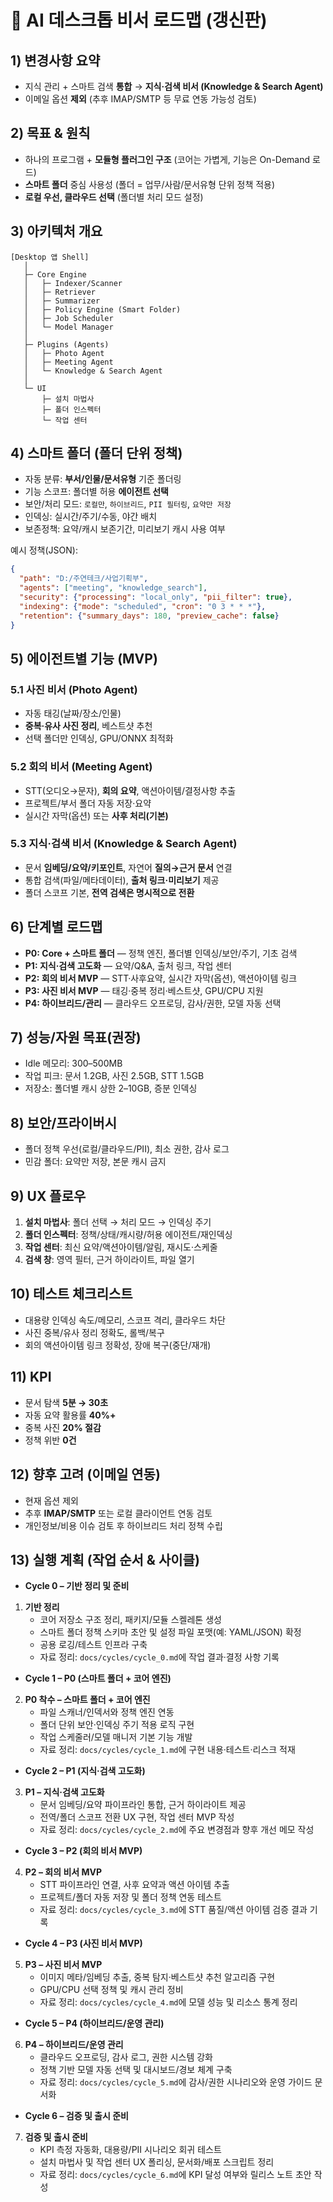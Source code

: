 # 🚀 AI 데스크톱 비서 로드맵 (갱신판)

## 1) 변경사항 요약
- 지식 관리 + 스마트 검색 **통합** → **지식·검색 비서 (Knowledge & Search Agent)**
- 이메일 옵션 **제외** (추후 IMAP/SMTP 등 무료 연동 가능성 검토)

## 2) 목표 & 원칙
- 하나의 프로그램 + **모듈형 플러그인 구조** (코어는 가볍게, 기능은 On-Demand 로드)
- **스마트 폴더** 중심 사용성 (폴더 = 업무/사람/문서유형 단위 정책 적용)
- **로컬 우선, 클라우드 선택** (폴더별 처리 모드 설정)

## 3) 아키텍처 개요
```
[Desktop 앱 Shell]
   │
   ├─ Core Engine
   │   ├─ Indexer/Scanner
   │   ├─ Retriever
   │   ├─ Summarizer
   │   ├─ Policy Engine (Smart Folder)
   │   ├─ Job Scheduler
   │   └─ Model Manager
   │
   ├─ Plugins (Agents)
   │   ├─ Photo Agent
   │   ├─ Meeting Agent
   │   └─ Knowledge & Search Agent
   │
   └─ UI
       ├─ 설치 마법사
       ├─ 폴더 인스펙터
       └─ 작업 센터
```

## 4) 스마트 폴더 (폴더 단위 정책)
- 자동 분류: **부서/인물/문서유형** 기준 폴더링
- 기능 스코프: 폴더별 허용 **에이전트 선택**
- 보안/처리 모드: `로컬만`, `하이브리드`, `PII 필터링`, `요약만 저장`
- 인덱싱: 실시간/주기/수동, 야간 배치
- 보존정책: 요약/캐시 보존기간, 미리보기 캐시 사용 여부

예시 정책(JSON):
```json
{
  "path": "D:/주연테크/사업기획부",
  "agents": ["meeting", "knowledge_search"],
  "security": {"processing": "local_only", "pii_filter": true},
  "indexing": {"mode": "scheduled", "cron": "0 3 * * *"},
  "retention": {"summary_days": 180, "preview_cache": false}
}
```

## 5) 에이전트별 기능 (MVP)
### 5.1 사진 비서 (Photo Agent)
- 자동 태깅(날짜/장소/인물)
- **중복·유사 사진 정리**, 베스트샷 추천
- 선택 폴더만 인덱싱, GPU/ONNX 최적화

### 5.2 회의 비서 (Meeting Agent)
- STT(오디오→문자), **회의 요약**, 액션아이템/결정사항 추출
- 프로젝트/부서 폴더 자동 저장·요약
- 실시간 자막(옵션) 또는 **사후 처리(기본)**

### 5.3 지식·검색 비서 (Knowledge & Search Agent)
- 문서 **임베딩/요약/키포인트**, 자연어 **질의→근거 문서** 연결
- 통합 검색(파일/메타데이터), **출처 링크·미리보기** 제공
- 폴더 스코프 기본, **전역 검색은 명시적으로 전환**

## 6) 단계별 로드맵
- **P0: Core + 스마트 폴더** — 정책 엔진, 폴더별 인덱싱/보안/주기, 기초 검색
- **P1: 지식·검색 고도화** — 요약/Q&A, 출처 링크, 작업 센터
- **P2: 회의 비서 MVP** — STT·사후요약, 실시간 자막(옵션), 액션아이템 링크
- **P3: 사진 비서 MVP** — 태깅·중복 정리·베스트샷, GPU/CPU 지원
- **P4: 하이브리드/관리** — 클라우드 오프로딩, 감사/권한, 모델 자동 선택

## 7) 성능/자원 목표(권장)
- Idle 메모리: 300–500MB
- 작업 피크: 문서 1.2GB, 사진 2.5GB, STT 1.5GB
- 저장소: 폴더별 캐시 상한 2–10GB, 증분 인덱싱

## 8) 보안/프라이버시
- 폴더 정책 우선(로컬/클라우드/PII), 최소 권한, 감사 로그
- 민감 폴더: 요약만 저장, 본문 캐시 금지

## 9) UX 플로우
1. **설치 마법사**: 폴더 선택 → 처리 모드 → 인덱싱 주기
2. **폴더 인스펙터**: 정책/상태/캐시량/허용 에이전트/재인덱싱
3. **작업 센터**: 최신 요약/액션아이템/알림, 재시도·스케줄
4. **검색 창**: 영역 필터, 근거 하이라이트, 파일 열기

## 10) 테스트 체크리스트
- 대용량 인덱싱 속도/메모리, 스코프 격리, 클라우드 차단
- 사진 중복/유사 정리 정확도, 롤백/복구
- 회의 액션아이템 링크 정확성, 장애 복구(중단/재개)

## 11) KPI
- 문서 탐색 **5분 → 30초**
- 자동 요약 활용률 **40%+**
- 중복 사진 **20% 절감**
- 정책 위반 **0건**

## 12) 향후 고려 (이메일 연동)
- 현재 옵션 제외
- 추후 **IMAP/SMTP** 또는 로컬 클라이언트 연동 검토
- 개인정보/비용 이슈 검토 후 하이브리드 처리 정책 수립

## 13) 실행 계획 (작업 순서 & 사이클)
- **Cycle 0 – 기반 정리 및 준비**
1. **기반 정리**
   - 코어 저장소 구조 정리, 패키지/모듈 스켈레톤 생성
   - 스마트 폴더 정책 스키마 초안 및 설정 파일 포맷(예: YAML/JSON) 확정
    - 공용 로깅/테스트 인프라 구축
    - 자료 정리: `docs/cycles/cycle_0.md`에 작업 결과·결정 사항 기록
- **Cycle 1 – P0 (스마트 폴더 + 코어 엔진)**
2. **P0 착수 – 스마트 폴더 + 코어 엔진**
   - 파일 스캐너/인덱서와 정책 엔진 연동
   - 폴더 단위 보안·인덱싱 주기 적용 로직 구현
    - 작업 스케줄러/모델 매니저 기본 기능 개발
    - 자료 정리: `docs/cycles/cycle_1.md`에 구현 내용·테스트·리스크 적재
- **Cycle 2 – P1 (지식·검색 고도화)**
3. **P1 – 지식·검색 고도화**
   - 문서 임베딩/요약 파이프라인 통합, 근거 하이라이트 제공
    - 전역/폴더 스코프 전환 UX 구현, 작업 센터 MVP 작성
    - 자료 정리: `docs/cycles/cycle_2.md`에 주요 변경점과 향후 개선 메모 작성
- **Cycle 3 – P2 (회의 비서 MVP)**
4. **P2 – 회의 비서 MVP**
   - STT 파이프라인 연결, 사후 요약과 액션 아이템 추출
    - 프로젝트/폴더 자동 저장 및 폴더 정책 연동 테스트
    - 자료 정리: `docs/cycles/cycle_3.md`에 STT 품질/액션 아이템 검증 결과 기록
- **Cycle 4 – P3 (사진 비서 MVP)**
5. **P3 – 사진 비서 MVP**
   - 이미지 메타/임베딩 추출, 중복 탐지·베스트샷 추천 알고리즘 구현
    - GPU/CPU 선택 정책 및 캐시 관리 정비
    - 자료 정리: `docs/cycles/cycle_4.md`에 모델 성능 및 리소스 통계 정리
- **Cycle 5 – P4 (하이브리드/운영 관리)**
6. **P4 – 하이브리드/운영 관리**
   - 클라우드 오프로딩, 감사 로그, 권한 시스템 강화
    - 정책 기반 모델 자동 선택 및 대시보드/경보 체계 구축
    - 자료 정리: `docs/cycles/cycle_5.md`에 감사/권한 시나리오와 운영 가이드 문서화
- **Cycle 6 – 검증 및 출시 준비**
7. **검증 및 출시 준비**
   - KPI 측정 자동화, 대용량/PII 시나리오 회귀 테스트
    - 설치 마법사 및 작업 센터 UX 폴리싱, 문서화/배포 스크립트 정리
    - 자료 정리: `docs/cycles/cycle_6.md`에 KPI 달성 여부와 릴리스 노트 초안 작성
